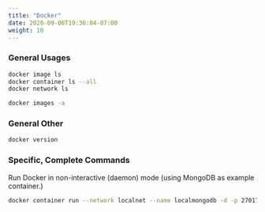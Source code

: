 ```yaml
---
title: "Docker"
date: 2020-09-06T19:36:04-07:00
weight: 10
---
```


### General Usages

```sh
docker image ls
docker container ls --all
docker network ls

docker images -a
```

### General Other

```sh
docker version
```

### Specific, Complete Commands

Run Docker in non-interactive (daemon) mode (using MongoDB as example container.)

```sh
docker container run --network localnet --name localmongodb -d -p 27017:27017 mongo:4.2-bionic
```
